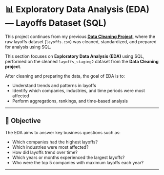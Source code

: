 # 📊 Exploratory Data Analysis (EDA) — Layoffs Dataset (SQL)

This project continues from my previous **[Data Cleaning Project](https://github.com/deenajabatchu/DataCleaning)**, where the raw layoffs dataset (`layoffs.csv`) was cleaned, standardized, and prepared for analysis using SQL.  

This section focuses on **Exploratory Data Analysis (EDA)** using SQL, performed on the cleaned `layoffs_staging2` dataset from the **Data Cleaning project**.  

After cleaning and preparing the data, the goal of EDA is to:
- Understand trends and patterns in layoffs  
- Identify which companies, industries, and time periods were most affected  
- Perform aggregations, rankings, and time-based analysis  

---

## 🎯 Objective

The EDA aims to answer key business questions such as:
- Which companies had the highest layoffs?  
- Which industries were most affected?  
- How did layoffs trend over time?  
- Which years or months experienced the largest layoffs?  
- Who were the top 5 companies with maximum layoffs each year?  

---

